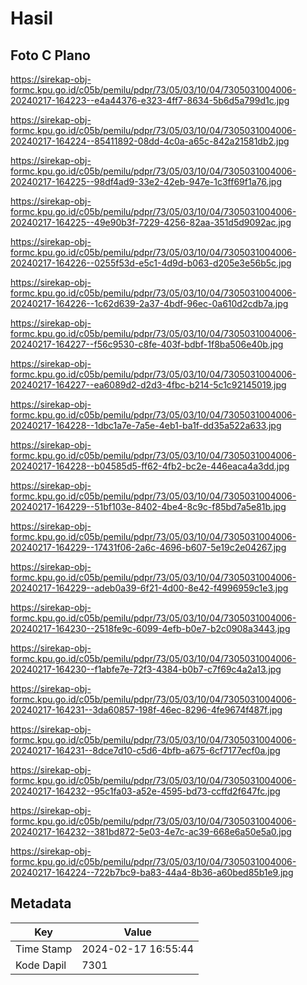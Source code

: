 # Hasil

## Foto C Plano

https://sirekap-obj-formc.kpu.go.id/c05b/pemilu/pdpr/73/05/03/10/04/7305031004006-20240217-164223--e4a44376-e323-4ff7-8634-5b6d5a799d1c.jpg

https://sirekap-obj-formc.kpu.go.id/c05b/pemilu/pdpr/73/05/03/10/04/7305031004006-20240217-164224--85411892-08dd-4c0a-a65c-842a21581db2.jpg

https://sirekap-obj-formc.kpu.go.id/c05b/pemilu/pdpr/73/05/03/10/04/7305031004006-20240217-164225--98df4ad9-33e2-42eb-947e-1c3ff69f1a76.jpg

https://sirekap-obj-formc.kpu.go.id/c05b/pemilu/pdpr/73/05/03/10/04/7305031004006-20240217-164225--49e90b3f-7229-4256-82aa-351d5d9092ac.jpg

https://sirekap-obj-formc.kpu.go.id/c05b/pemilu/pdpr/73/05/03/10/04/7305031004006-20240217-164226--0255f53d-e5c1-4d9d-b063-d205e3e56b5c.jpg

https://sirekap-obj-formc.kpu.go.id/c05b/pemilu/pdpr/73/05/03/10/04/7305031004006-20240217-164226--1c62d639-2a37-4bdf-96ec-0a610d2cdb7a.jpg

https://sirekap-obj-formc.kpu.go.id/c05b/pemilu/pdpr/73/05/03/10/04/7305031004006-20240217-164227--f56c9530-c8fe-403f-bdbf-1f8ba506e40b.jpg

https://sirekap-obj-formc.kpu.go.id/c05b/pemilu/pdpr/73/05/03/10/04/7305031004006-20240217-164227--ea6089d2-d2d3-4fbc-b214-5c1c92145019.jpg

https://sirekap-obj-formc.kpu.go.id/c05b/pemilu/pdpr/73/05/03/10/04/7305031004006-20240217-164228--1dbc1a7e-7a5e-4eb1-ba1f-dd35a522a633.jpg

https://sirekap-obj-formc.kpu.go.id/c05b/pemilu/pdpr/73/05/03/10/04/7305031004006-20240217-164228--b04585d5-ff62-4fb2-bc2e-446eaca4a3dd.jpg

https://sirekap-obj-formc.kpu.go.id/c05b/pemilu/pdpr/73/05/03/10/04/7305031004006-20240217-164229--51bf103e-8402-4be4-8c9c-f85bd7a5e81b.jpg

https://sirekap-obj-formc.kpu.go.id/c05b/pemilu/pdpr/73/05/03/10/04/7305031004006-20240217-164229--17431f06-2a6c-4696-b607-5e19c2e04267.jpg

https://sirekap-obj-formc.kpu.go.id/c05b/pemilu/pdpr/73/05/03/10/04/7305031004006-20240217-164229--adeb0a39-6f21-4d00-8e42-f4996959c1e3.jpg

https://sirekap-obj-formc.kpu.go.id/c05b/pemilu/pdpr/73/05/03/10/04/7305031004006-20240217-164230--2518fe9c-6099-4efb-b0e7-b2c0908a3443.jpg

https://sirekap-obj-formc.kpu.go.id/c05b/pemilu/pdpr/73/05/03/10/04/7305031004006-20240217-164230--f1abfe7e-72f3-4384-b0b7-c7f69c4a2a13.jpg

https://sirekap-obj-formc.kpu.go.id/c05b/pemilu/pdpr/73/05/03/10/04/7305031004006-20240217-164231--3da60857-198f-46ec-8296-4fe9674f487f.jpg

https://sirekap-obj-formc.kpu.go.id/c05b/pemilu/pdpr/73/05/03/10/04/7305031004006-20240217-164231--8dce7d10-c5d6-4bfb-a675-6cf7177ecf0a.jpg

https://sirekap-obj-formc.kpu.go.id/c05b/pemilu/pdpr/73/05/03/10/04/7305031004006-20240217-164232--95c1fa03-a52e-4595-bd73-ccffd2f647fc.jpg

https://sirekap-obj-formc.kpu.go.id/c05b/pemilu/pdpr/73/05/03/10/04/7305031004006-20240217-164232--381bd872-5e03-4e7c-ac39-668e6a50e5a0.jpg

https://sirekap-obj-formc.kpu.go.id/c05b/pemilu/pdpr/73/05/03/10/04/7305031004006-20240217-164224--722b7bc9-ba83-44a4-8b36-a60bed85b1e9.jpg


## Metadata

| Key        | Value               |
| ---------- | ------------------- |
| Time Stamp | 2024-02-17 16:55:44 |
| Kode Dapil | 7301                |



